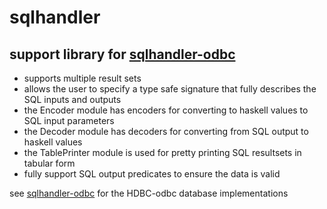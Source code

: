 # sqlhandler

## support library for [sqlhandler-odbc](https://github.com/gbwey/sqlhandler-odbc)

* supports multiple result sets
* allows the user to specify a type safe signature that fully describes the SQL inputs and outputs
* the Encoder module has encoders for converting to haskell values to SQL input parameters
* the Decoder module has decoders for converting from SQL output to haskell values
* the TablePrinter module is used for pretty printing SQL resultsets in tabular form
* fully support SQL output predicates to ensure the data is valid

see [sqlhandler-odbc](https://github.com/gbwey/sqlhandler-odbc) for the HDBC-odbc database implementations

